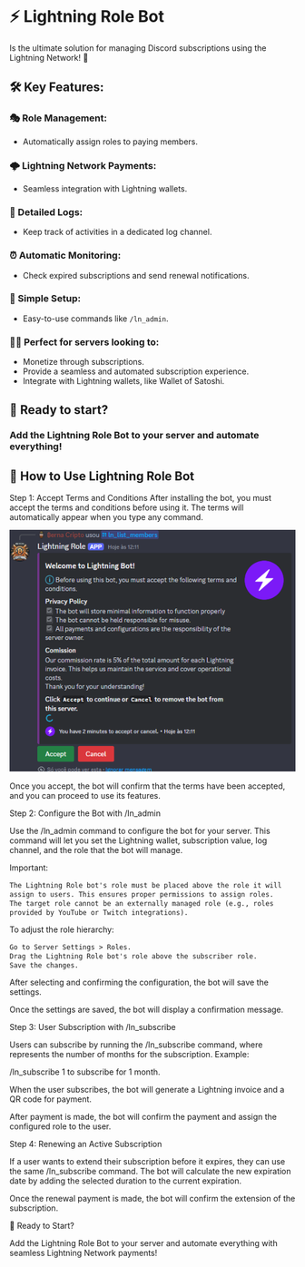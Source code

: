# ⚡ Lightning Role Bot
Is the ultimate solution for managing Discord subscriptions using the Lightning Network! 🚀

## 🛠️ Key Features:

### 🎭 Role Management:
- Automatically assign roles to paying members.

### 🌩️ Lightning Network Payments:
- Seamless integration with Lightning wallets.

### 📜 Detailed Logs:
- Keep track of activities in a dedicated log channel.

### ⏰ Automatic Monitoring:
- Check expired subscriptions and send renewal notifications.

### 🔧 Simple Setup:
- Easy-to-use commands like `/ln_admin`.

### 🧑‍💻 Perfect for servers looking to:
- Monetize through subscriptions.
- Provide a seamless and automated subscription experience.
- Integrate with Lightning wallets, like Wallet of Satoshi.

## 🚀 Ready to start?
### Add the Lightning Role Bot to your server and automate everything!

## 📖 How to Use Lightning Role Bot
Step 1: Accept Terms and Conditions
After installing the bot, you must accept the terms and conditions before using it.
The terms will automatically appear when you type any command.

![img1](/img/1-terms.png)

Once you accept, the bot will confirm that the terms have been accepted, and you can proceed to use its features.

Step 2: Configure the Bot with /ln_admin

Use the /ln_admin command to configure the bot for your server. This command will let you set the Lightning wallet, subscription value, log channel, and the role that the bot will manage.

Important:

    The Lightning Role bot's role must be placed above the role it will assign to users. This ensures proper permissions to assign roles.
    The target role cannot be an externally managed role (e.g., roles provided by YouTube or Twitch integrations).

To adjust the role hierarchy:

    Go to Server Settings > Roles.
    Drag the Lightning Role bot's role above the subscriber role.
    Save the changes.

After selecting and confirming the configuration, the bot will save the settings.

Once the settings are saved, the bot will display a confirmation message.

Step 3: User Subscription with /ln_subscribe

Users can subscribe by running the /ln_subscribe <number> command, where <number> represents the number of months for the subscription.
Example:

/ln_subscribe 1 to subscribe for 1 month.

When the user subscribes, the bot will generate a Lightning invoice and a QR code for payment.

After payment is made, the bot will confirm the payment and assign the configured role to the user.

Step 4: Renewing an Active Subscription

If a user wants to extend their subscription before it expires, they can use the same /ln_subscribe command. The bot will calculate the new expiration date by adding the selected duration to the current expiration.

Once the renewal payment is made, the bot will confirm the extension of the subscription.

🚀 Ready to Start?

Add the Lightning Role Bot to your server and automate everything with seamless Lightning Network payments!
